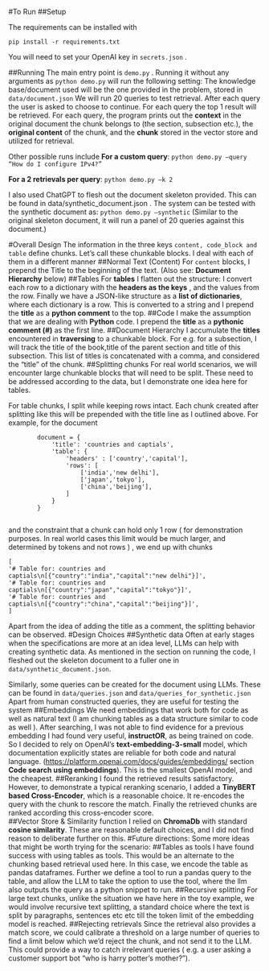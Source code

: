 #To Run
##Setup 

The requirements can be installed with 
```
pip install -r requirements.txt
```
You will need to set your OpenAI key in ```secrets.json``` .

##Running
The main entry point is ```demo.py``` . Running it without any arguments as ```python demo.py``` will run the following setting:
The knowledge base/document used will be the one provided in the problem, stored in ```data/document.json```
We will run 20 queries to test retrieval. After each query the user is asked to choose to continue. 
For each query the top 1 result will be retrieved.
For each query, the program prints out the **context** in the original document the chunk belongs to (the section, subsection etc.), the **original content** of the chunk, and the **chunk** stored in the vector store and utilized for retrieval.

Other possible runs include
**For a custom query**:
```python demo.py –query “How do I configure IPv4?” ```

**For a 2 retrievals per query**:
```python demo.py –k 2 ```

I also used ChatGPT to flesh out the document skeleton provided. This can be found in data/synthetic_document.json . The system can be tested with the synthetic document as:
```python demo.py –synthetic```
(Similar to the original skeleton document, it will run a panel of 20 queries against this document.)

#Overall Design
The information in the three keys ```content, code_block and table``` define chunks. Let’s call these chunkable blocks. I deal with each of them in a different manner
##Normal Text (Content)
For ```content``` blocks, I prepend the Title to the beginning of the text. (Also see: **Document Hierarchy** below)
##Tables
For **tables** I flatten out the structure: I convert each row to a dictionary with the **headers as the keys** , and the values from the row. Finally we have a JSON-like structure as a  **list of dictionaries**, where each dictionary is a row. This is converted to a string and I prepend the **title** as a **python comment** to the top. 
##Code
I make the assumption that we are dealing with **Python** code. I prepend the **title** as a **pythonic comment (#)** as the first line.
##Document Hierarchy
I accumulate the **titles** encountered in **traversing** to a chunkable block. For e.g. for a subsection, I will track the title of the book,title of  the parent section and title of this subsection. This list of titles is concatenated with a comma, and considered the “title” of the chunk. 
##Splitting chunks
For real world scenarios, we will encounter large chunkable blocks that will need to be split. These need to be addressed according to the data, but I demonstrate one idea here for tables.

For table chunks, I split while keeping rows intact. Each chunk created after splitting like this will be prepended with the title line as I outlined above. For example, for the document
```
    	document = {
        	'title': 'countries and captials',
        	'table': {
            	'headers' : ['country','capital'],
            	'rows': [
                	['india','new delhi'],
                	['japan','tokyo'],
                	['china','beijing'],
            	]
        	}
    	}


```
and the constraint that a chunk can hold only 1 row ( for demonstration purposes. In real world cases this limit would be much larger, and determined by tokens and not rows ) , we end up with chunks
```
[
'# Table for: countries and captials\n[{"country":"india","capital":"new delhi"}]',
'# Table for: countries and captials\n[{"country":"japan","capital":"tokyo"}]',
'# Table for: countries and captials\n[{"country":"china","capital":"beijing"}]',
]
```
Apart from the idea of adding the title as a comment, the splitting behavior can be observed.
#Design Choices
##Synthetic data
 Often at early stages when the specifications are more at an idea level, LLMs can help with creating synthetic data. As mentioned in the section on running the code, I fleshed out the skeleton document to a fuller one in ```data/synthetic_document.json```.

Similarly, some queries can be created for the document using LLMs. These can be found in ```data/queries.json``` and ```data/queries_for_synthetic.json``` 
Apart from human constructed queries, they are useful for testing the system
##Embeddings
We need embeddings that work both for code as well as natural text (I am chunking tables as a data structure similar to code as well ). After searching, I was not able to find evidence for a previous embedding I had found very useful, **instructOR**, as being trained on code. So I decided to rely on OpenAI’s **text-embedding-3-small** model, which documentation explicitly states are reliable for both code and natural language. (https://platform.openai.com/docs/guides/embeddings/ section **Code search using embeddings**). This is the smallest OpenAI model, and the cheapest.
##Reranking
I found the retrieved results satisfactory. However, to demonstrate a typical reranking scenario, I added a **TinyBERT based Cross-Encoder**, which is a reasonable choice. It re-encodes the query with the chunk to rescore the match. Finally the retrieved chunks are ranked according this cross-encoder score.  
##Vector Store & Similarity function
I relied on **ChromaDb** with standard **cosine similarity**. These are reasonable default choices, and I did not find reason to deliberate further on this.
#Future directions:
Some more ideas that might be worth trying for the scenario:
##Tables as tools
I have found success with using tables as tools. This would be an alternate to the chunking based retrieval used here. In this case, we encode the table as pandas dataframes. Further we define a tool to run a pandas query to the table, and allow the LLM to take the option to use the tool, where the llm also outputs the query as a python snippet to run. 
##Recursive splitting
For large text chunks, unlike the situation we have here in the toy example, we would involve recursive text splitting, a standard choice where the text is split by paragraphs, sentences etc etc till the token limit of the embedding model is reached. 
##Rejecting retrievals
Since the retrieval also provides a match score,  we could calibrate a threshold on a large number of queries to find a limit below which we’d reject the chunk, and not send it to the LLM. This could provide a way to catch irrelevant queries ( e.g. a user asking a customer support bot “who is harry potter’s mother?”). 


	

